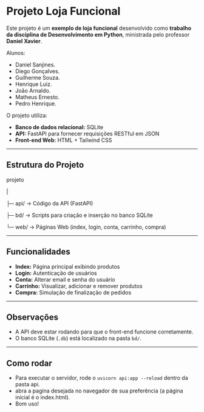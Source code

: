 # Projeto Loja Funcional

Este projeto é um **exemplo de loja funcional** desenvolvido como **trabalho da disciplina de Desenvolvimento em Python**, ministrada pelo professor **Daniel Xavier**.

Alunos:

- Daniel Sanjines.
- Diego Gonçalves.
- Guilherme Souza.
- Henrique Luiz.
- João Arnaldo.
- Matheus Ernesto.
- Pedro Henrique.


O projeto utiliza:

- **Banco de dados relacional:** SQLite
- **API:** FastAPI para fornecer requisições RESTful em JSON
- **Front-end Web:** HTML + Tailwind CSS

---

## Estrutura do Projeto

projeto

|

├─ api/ → Código da API (FastAPI)

├─ bd/ → Scripts para criação e inserção no banco SQLite

└─ web/ → Páginas Web (index, login, conta, carrinho, compra)


---

## Funcionalidades

- **Index:** Página principal exibindo produtos
- **Login:** Autenticação de usuários
- **Conta:** Alterar email e senha do usuário
- **Carrinho:** Visualizar, adicionar e remover produtos
- **Compra:** Simulação de finalização de pedidos

---

## Observações

- A API deve estar rodando para que o front-end funcione corretamente.
- O banco SQLite (`.db`) está localizado na pasta `bd/`.

---

## Como rodar

- Para executar o servidor, rode o `uvicorn api:app --reload` dentro da pasta api.
- abra a pagina desejada no navegador de sua preferência (a página inicial é o index.html).
- Bom uso!
